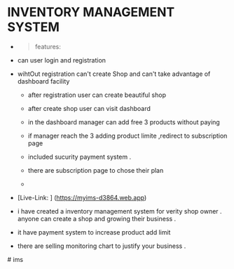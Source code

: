 # INVENTORY MANAGEMENT SYSTEM 


- >  features:
  > 

- can user login and registration

- wihtOut registration can't create Shop  and can't take advantage of dashboard facility

  - after registration user can create beautiful  shop
 
  - after create shop user can visit dashboard
 
  - in the dashboard  manager can add free 3 products without paying
 
  - if manager reach the 3 adding product limite ,redirect to subscription page
 
  - included sucurity payment system .
 
  - there are subscription page to chose their  plan
  -  


- [Live-Link: ] (https://myims-d3864.web.app)


- i have created a inventory management system for verity shop owner . anyone can create a shop and growing their business .


-  it have payment system to increase product add limit 


- there are selling monitoring chart to  justify  your  business .

#   i m s 
 
 
